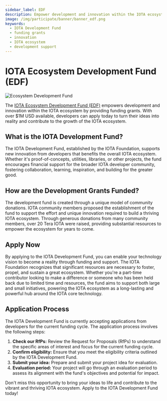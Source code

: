```yaml
---
sidebar_label: EDF
description: Empower development and innovation within the IOTA ecosystem with over $1M USD available in funding grants. Apply today to turn your ideas into reality.
image: /img/participate/banner/banner_edf.png
keywords:
  - IOTA Development Fund
  - funding grants
  - innovation
  - IOTA ecosystem
  - development support
---
```


# IOTA Ecosystem Development Fund (EDF)

![Ecosystem Development Fund](/img/participate/banner/banner_edf.png)

The [IOTA Ecosystem Development Fund (EDF)](https://fund.iota.org/) empowers development and innovation within the IOTA
ecosystem by providing funding grants.
With over $1M USD available, developers can apply today to turn their ideas into reality and contribute to the growth of
the IOTA ecosystem.

## What is the IOTA Development Fund?

The IOTA Development Fund, established by the IOTA Foundation, supports new innovation from developers that benefits the
overall IOTA ecosystem. Whether it's proof-of-concepts, utilities, libraries, or other projects, the fund encourages
financial support for the broader IOTA developer community, fostering collaboration, learning, inspiration, and building
for the greater good.

## How are the Development Grants Funded?

The development fund is created through a unique model of community donations. IOTA community members proposed the
establishment of the fund to support the effort and unique innovation required to build a thriving IOTA ecosystem.
Through generous donations from many community members, over 20 Tera IOTA were raised, providing substantial resources
to empower the ecosystem for years to come.

## Apply Now

By applying to the IOTA Development Fund, you can enable your technology vision to become a reality through funding and
support. The IOTA Foundation recognizes that significant resources are necessary to foster, propel, and sustain a great
ecosystem. Whether you're a part-time contributor looking to make a difference or someone who has been held back due to
limited time and resources, the fund aims to support both large and small initiatives, powering the IOTA ecosystem as a
long-lasting and powerful hub around the IOTA core technology.

## Application Process

The IOTA Development Fund is currently accepting applications from developers for the current funding cycle. The
application process involves the following steps:

1. **Check our RfPs:** Review the Request for Proposals (RfPs) to understand the specific areas of interest and focus
   for the current funding cycle.
2. **Confirm eligibility:** Ensure that you meet the eligibility criteria outlined by the IOTA Development Fund.
3. **Submit your idea:** Prepare and submit your project idea for evaluation.
4. **Evaluation period:** Your project will go through an evaluation period to assess its alignment with the fund's
   objectives and potential for impact.

Don't miss this opportunity to bring your ideas to life and contribute to the vibrant and thriving IOTA ecosystem. Apply
to the IOTA Development Fund today!
